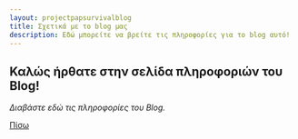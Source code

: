 ```yaml
---
layout: projectpapsurvivalblog
title: Σχετικά με το blog μας
description: Εδώ μπορείτε να βρείτε τις πληροφορίες για το blog αυτό!
---
```


## Καλώς ήρθατε στην σελίδα πληροφοριών του Blog!

_Διαβάστε εδώ τις πληροφορίες του Blog._

[Πίσω](./)
